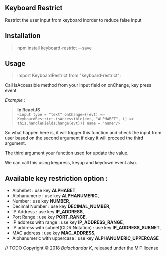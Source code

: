 ## Keyboard Restrict
Restrict the user input from keyboard inorder to reduce false input

## Installation
  > npm install keyboard-restrict --save
	
## Usage

>import KeyboardRestrict from "keyboard-restrict";

Call isAccessible method from your input field on onChange, key press event.

*Example :*

> **In ReactJS** \
`<input type = "text" onChange={(evt) => KeyboardRestrict.isAccessible(evt, "ALPHABET", () => this.handleFieldsChange(evt))} name = "name"/>`

So what happen here is, it will trigger this function and check the input from user based on the second argument if okay it will proceed the third argument. 

The third argument your function used for update the value.

We can call this using keypress, keyup and keydown event also.

## Available key restriction option :

- Alphebet : use key **ALPHABET**,
- Alphanumeric : use key **ALPHANUMERIC**,
- Number : use key **NUMBER**,
- Decimal Number : use key **DECIMAL_NUMBER**,
- IP Address : use key **IP_ADDRESS**,
- Port Range : use key **PORT_RANGE**,
- IP address with range : use key **IP_ADDRESS_RANGE**,
- IP address with subnet(CIDR Notation) : use key **IP_ADDRESS_SUBNET**,
- MAC address : use key **MAC_ADDRESS**,
- Alphanumeric with uppercase : use key **ALPHANUMERIC_UPPERCASE**

 // TODO
Copyright © 2018 *Balachandar K*, released under the MIT license
